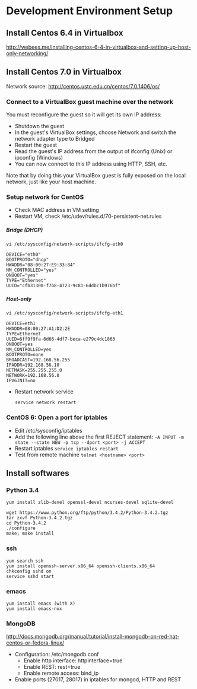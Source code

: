 Development Environment Setup
=============================


Install Centos 6.4 in Virtualbox
--------------------------------
http://webees.me/installing-centos-6-4-in-virtualbox-and-setting-up-host-only-networking/

Install Centos 7.0 in Virtualbox
--------------------------------
Network source: http://centos.ustc.edu.cn/centos/7.0.1406/os/


### Connect to a VirtualBox guest machine over the network
You must reconfigure the guest so it will get its own IP address:

+ Shutdown the guest
+ In the guest's VirtualBox settings, choose Network and switch the network adapter type to Bridged
+ Restart the guest
+ Read the guest's IP address from the output of ifconfig (Unix) or ipconfig (Windows)
+ You can now connect to this IP address using HTTP, SSH, etc.

Note that by doing this your VirtualBox guest is fully exposed on the local network, just like your host machine.

### Setup network for CentOS
+ Check MAC address in VM setting
+ Restart VM, check /etc/udev/rules.d/70-persistent-net.rules

##### Bridge (DHCP)
    vi /etc/sysconfig/network-scripts/ifcfg-eth0
    
    DEVICE="eth0"
    BOOTPROTO="dhcp"
    HWADDR="08:00:27:E9:33:84"
    NM_CONTROLLED="yes"
    ONBOOT="yes"
    TYPE="Ethernet"
    UUID="cfb31300-f7b8-4723-9c81-6ddbc1b976bf"

##### Host-only
    vi /etc/sysconfig/network-scripts/ifcfg-eth1
    
    DEVICE=eth1
    HWADDR=08:00:27:A1:D2:2E
    TYPE=Ethernet
    UUID=6ff9f9fa-6d66-4df7-beca-e279c4dc1863
    ONBOOT=yes
    NM_CONTROLLED=yes
    BOOTPROTO=none
    BROADCAST=192.168.56.255
    IPADDR=192.168.56.10
    NETMASK=255.255.255.0
    NETWORK=192.168.56.0
    IPV6INIT=no

+ Restart network service
    
    `service network restart`


### CentOS 6: Open a port for iptables
+ Edit /etc/sysconfig/iptables
+ Add the following line above the first REJECT statement:
    `-A INPUT -m state --state NEW -p tcp --dport <port> -j ACCEPT`
+ Restart iptables
    `service iptables restart`
+ Test from remote machine
    `telnet <hostname> <port>`


Install softwares
-----------------
### Python 3.4
    yum install zlib-devel openssl-devel ncurses-devel sqlite-devel

    wget https://www.python.org/ftp/python/3.4.2/Python-3.4.2.tgz
    tar zxvf Python-3.4.2.tgz
    cd Python-3.4.2
    ./configure
    make; make install

### ssh
    yum search ssh
    yum install openssh-server.x86_64 openssh-clients.x86_64
    chkconfig sshd on
    service sshd start

### emacs
    yum install emacs (with X)
    yum install emacs-nox

### MongoDB
http://docs.mongodb.org/manual/tutorial/install-mongodb-on-red-hat-centos-or-fedora-linux/

+ Configuration: /etc/mongodb.conf
    + Enable http interface: httpinterface=true
    + Enable REST: rest=true
    + Enable remote access: bind_ip
+ Enable ports (27017, 28017) in iptables for mongod, HTTP and REST



